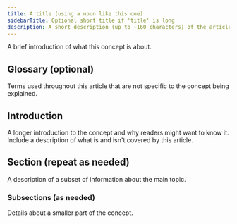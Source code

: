 ```yaml
---
title: A title (using a noun like this one)
sidebarTitle: Optional short title if 'title' is long
description: A short description (up to ~160 characters) of the article that should make sense out of context (like on a listing page).
---
```


<!-- 
When to use
  To explain a general concept that might help the reader understand Platform.sh.
  To compare various concepts that might be confused.
  When you have a Why question that a user might need answered.
  Only for general explanations, not for how to do something.
  https://diataxis.fr/explanation/

How to use
  1. Copy this template into the right directory in /src/docs/.
  2. Rename it to match the title.
  3. Replace the following content with your own.
-->

A brief introduction of what this concept is about.

## Glossary (optional)

Terms used throughout this article that are not specific to the concept being explained.

<!--

After or while writing your explanation, add any terms that require additional explanation here.

-->

## Introduction

A longer introduction to the concept and why readers might want to know it.
Include a description of what is and isn't covered by this article.

## Section (repeat as needed)

A description of a subset of information about the main topic.

### Subsections (as needed)

Details about a smaller part of the concept.

<!--
When to break into separate sections
  When a section runs more than a few paragraphs, consider splitting it up.
  If you get stuck at the beginning, do one of the following:
    - Start by creating an outline of the major parts of the concept and then fill it in.
    - Write a complete explanation of all ideas and then go back and break it into sections.
-->
